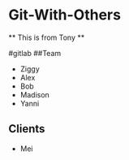 # Git-With-Others

** This is from Tony **

#gitlab
##Team
* Ziggy
* Alex
* Bob
* Madison
* Yanni
## Clients
* Mei